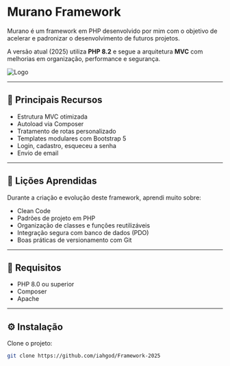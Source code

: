 # Murano Framework

Murano é um framework em PHP desenvolvido por mim com o objetivo de acelerar e padronizar o desenvolvimento de futuros projetos.  

A versão atual (2025) utiliza **PHP 8.2** e segue a arquitetura **MVC** com melhorias em organização, performance e segurança.

![Logo](https://prnt.sc/bhAaT351C9eP)

---

## 🚀 Principais Recursos

- Estrutura MVC otimizada
- Autoload via Composer
- Tratamento de rotas personalizado
- Templates modulares com Bootstrap 5
- Login, cadastro, esqueceu a senha
- Envio de email

---

## 📘 Lições Aprendidas

Durante a criação e evolução deste framework, aprendi muito sobre:

- Clean Code
- Padrões de projeto em PHP
- Organização de classes e funções reutilizáveis
- Integração segura com banco de dados (PDO)
- Boas práticas de versionamento com Git

---

## 🧰 Requisitos

- PHP 8.0 ou superior  
- Composer  
- Apache

---

## ⚙️ Instalação

Clone o projeto:

```bash
git clone https://github.com/iahgod/Framework-2025
